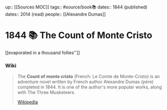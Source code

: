 up:: [[Sources MOC]]
tags:: #source/book📚
dates:: 1844 (published)
dates:: 2014 (read)
people:: [[Alexandre Dumas]]

# 1844 📚 The Count of Monte Cristo
[[evaporated in a thousand follies'']]



### Wiki

> The **Count of monte cristo** (French: Le Comte de Monte-Cristo) is an adventure novel  written by French author Alexandre Dumas (père) completed in 1844. It is one of the author's more popular works, along with The Three Musketeers.
>
> [Wikipedia](https://en.wikipedia.org/wiki/The%20Count%20of%20Monte%20Cristo)